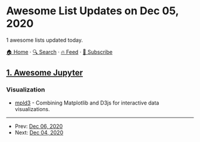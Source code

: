 # Awesome List Updates on Dec 05, 2020

1 awesome lists updated today.

[🏠 Home](/README.md) · [🔍 Search](https://test.trackawesomelist.com/search/) · [🔥 Feed](https://test.trackawesomelist.com/rss.xml) · [📮 Subscribe](https://trackawesomelist.us17.list-manage.com/subscribe?u=d2f0117aa829c83a63ec63c2f&id=36a103854c)



## [1. Awesome Jupyter](/content/markusschanta/awesome-jupyter/README.md)

### Visualization

*   [mpld3](http://mpld3.github.io) - Combining Matplotlib and D3js for interactive data visualizations.

---

- Prev: [Dec 06, 2020](/content/2020/12/06/README.md)
- Next: [Dec 04, 2020](/content/2020/12/04/README.md)